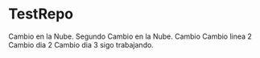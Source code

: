 # TestRepo
Cambio en la Nube.
Segundo Cambio en la Nube.
Cambio
Cambio linea 2
Cambio dia 2
Cambio dia 3
sigo trabajando.